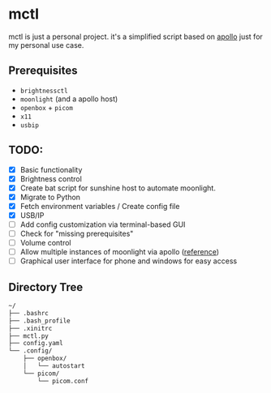 # mctl 
mctl is just a personal project. it's a simplified script based on [apollo](https://github.com/ClassicOldSong/Apollo) just for my personal use case.

## Prerequisites
- `brightnessctl`
- `moonlight` (and a apollo host)
- `openbox` + `picom`
- `x11`
- `usbip`

## TODO:
- [x] Basic functionality
- [x] Brightness control
- [x] Create bat script for sunshine host to automate moonlight.
- [x] Migrate to Python
- [x] Fetch environment variables / Create config file
- [x] USB/IP
- [ ] Add config customization via terminal-based GUI
- [ ] Check for "missing prerequisites"
- [ ] Volume control
- [ ] Allow multiple instances of moonlight via apollo ([reference](https://github.com/ClassicOldSong/Apollo/wiki/How-to-start-multiple-instances-of-Apollo))
- [ ] Graphical user interface for phone and windows for easy access

## Directory Tree
```bash
~/
├── .bashrc
├── .bash_profile
├── .xinitrc
├── mctl.py
├── config.yaml
└── .config/
    ├── openbox/
    │   └── autostart
    └── picom/
        └── picom.conf
```
